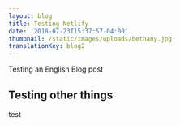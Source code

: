 ```yaml
---
layout: blog
title: Testing Netlify
date: '2018-07-23T15:37:57-04:00'
thumbnail: /static/images/uploads/bethany.jpg
translationKey: blog2
---
```

Testing an English Blog post

## Testing other things

test
